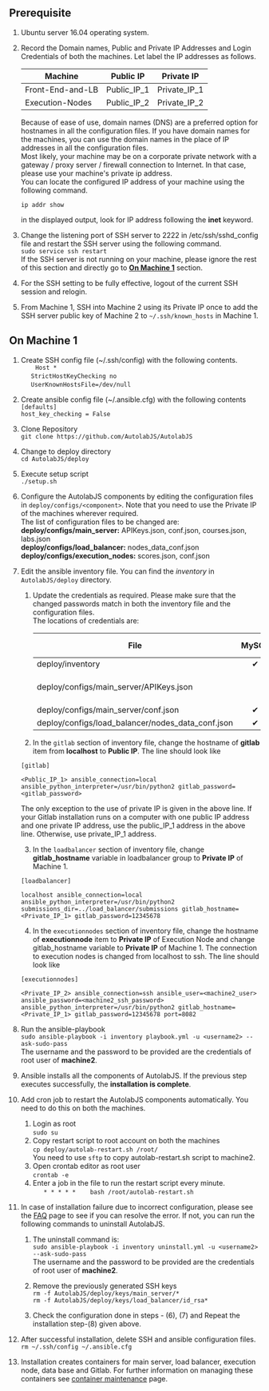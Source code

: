 Prerequisite
------------


1. Ubuntu server 16.04 operating system.
1. Record the Domain names, Public and Private IP Addresses and Login Credentials of both the machines. Let label the IP addresses as follows.

    | Machine | Public IP  | Private IP |
    |-------- |:----------:|:----------:|
    | Front-End-and-LB | Public_IP_1 | Private_IP_1 |
    | Execution-Nodes  | Public_IP_2 | Private_IP_2 |

    Because of ease of use, domain names (DNS) are a preferred option for hostnames in all the configuration files. If you have domain names for the machines, you can use the domain names in the place of IP addresses in all the configuration files.    
Most likely, your machine may be on a corporate private network with a gateway / proxy server / firewall connection to Internet. In that case, please use your machine's private ip address.    
You can locate the configured IP address of your machine using the following command.    
    ```
    ip addr show
    ```
    in the displayed output, look for IP address following the **inet** keyword.

1. Change the listening port of SSH server to 2222 in /etc/ssh/sshd_config file and restart the SSH server using
the following command.    
`sudo service ssh restart`     
    If the SSH server is not running on your machine, please ignore the rest of this section and directly go to **[On Machine 1](https://github.com/AutolabJS/AutolabJS/wiki/v0.2-beta-Deployment-on-Two-Machines#on-machine-1)** section.
1. For the SSH setting to be fully effective, logout of the current SSH session and relogin.
1. From Machine 1, SSH into Machine 2 using its Private IP once to add the SSH server public key of Machine 2  to `~/.ssh/known_hosts` in Machine 1.

On Machine 1
------------

1. Create SSH config file (~/.ssh/config) with the following contents.    
`    Host *`    
        &nbsp;&nbsp;&nbsp;&nbsp; `StrictHostKeyChecking no`    
        &nbsp;&nbsp;&nbsp;&nbsp; `UserKnownHostsFile=/dev/null`
1. Create ansible config file (~/.ansible.cfg) with the following contents    
`[defaults]`    
`host_key_checking = False`    
1. Clone Repository    
 `git clone https://github.com/AutolabJS/AutolabJS`
1. Change to deploy directory    
 `cd AutolabJS/deploy`
1. Execute setup script    
 `./setup.sh`
1. Configure the AutolabJS components by editing the configuration files in `deploy/configs/<component>`. Note that you need to use the Private IP of the machines wherever required.    
The list of configuration files to be changed are:    
**deploy/configs/main_server:** APIKeys.json, conf.json, courses.json, labs.json    
**deploy/configs/load_balancer:** nodes_data_conf.json    
**deploy/configs/execution_nodes:** scores.json, conf.json    
1. Edit the ansible inventory file. You can find the *inventory* in `AutolabJS/deploy` directory.
    1. Update the credentials as required. Please make sure that the changed passwords match in both the inventory file and the configuration files.   
     The locations of credentials are:    

        | File | MySQL  | GitLab | Main Server |
        |-------- |:----------:|:----------:|:----------:|
        | deploy/inventory | &#10004; | &#10004; |  |
        | deploy/configs/main_server/APIKeys.json |  |  | &#10004; (for /admin route) |
        | deploy/configs/main_server/conf.json | &#10004; | &#10004; |  |
        | deploy/configs/load_balancer/nodes_data_conf.json | &#10004; |  |  |


    2. In the `gitlab` section of inventory file, change the hostname of **gitlab** item from **localhost** to **Public IP**. The line should look like    
    ```
    [gitlab]    

    <Public_IP_1> ansible_connection=local ansible_python_interpreter=/usr/bin/python2 gitlab_password=<gitlab_password>
    ```
    The only exception to the use of private IP is given in the above line. If your Gitlab installation runs on a computer with one public IP address and one private IP address, use the public_IP_1 address in the above line. Otherwise, use private_IP_1 address.    

   3. In the `loadbalancer` section of inventory file, change **gitlab_hostname** variable in loadbalancer group to **Private IP** of Machine 1.    
    ```
    [loadbalancer]    

    localhost ansible_connection=local ansible_python_interpreter=/usr/bin/python2 submissions_dir=../load_balancer/submissions gitlab_hostname=<Private_IP_1> gitlab_password=12345678
    ```
   4. In the `executionnodes` section of inventory file, change the hostname of **executionnode** item to **Private IP** of Execution Node and change gitlab_hostname variable to **Private IP** of Machine 1. The connection to execution nodes is changed from localhost to ssh. The line should look like    
    ```
    [executionnodes]    

    <Private_IP_2> ansible_connection=ssh ansible_user=<machine2_user> ansible_password=<machine2_ssh_password> ansible_python_interpreter=/usr/bin/python2 gitlab_hostname=<Private_IP_1> gitlab_password=12345678 port=8082
    ```
1. Run the ansible-playbook    
 `sudo ansible-playbook -i inventory playbook.yml -u <username2> --ask-sudo-pass`    
   The username and the password to be provided are the credentials of root user of **machine2**.

1. Ansible installs all the components of AutolabJS. If the previous step executes successfully, the **installation is complete**.

1. Add cron job to restart the AutolabJS components automatically. You need to do this on both the machines.
    1. Login as root    
       `sudo su`
    1. Copy restart script to root account on both the machines   
       `cp deploy/autolab-restart.sh /root/`    
       You need to use `sftp` to copy autolab-restart.sh script to machine2.
    1. Open crontab editor as root user    
       `crontab -e`
    1. Enter a job in the file to run the restart script every minute.    
       `   * * * * *	bash /root/autolab-restart.sh`


1. In case of installation failure due to incorrect configuration, please see the [FAQ](https://github.com/AutolabJS/AutolabJS/wiki/v0.2.0-FAQs) page to see if you can resolve the error. If not, you can run the following commands to uninstall AutolabJS.   
    1. The uninstall command is:    
      `sudo ansible-playbook -i inventory uninstall.yml -u <username2> --ask-sudo-pass`    
   The username and the password to be provided are the credentials of root user of **machine2**.

    1. Remove the previously generated SSH keys    
       `rm -f AutolabJS/deploy/keys/main_server/*`    
       `rm -f AutolabJS/deploy/keys/load_balancer/id_rsa*`    

    1. Check the configuration done in steps - (6), (7) and Repeat the installation step-(8) given above.

1. After successful installation, delete SSH and ansible configuration files.    
`rm ~/.ssh/config ~/.ansible.cfg`

1. Installation creates containers for main server, load balancer, execution node, data base and Gitlab. For further information on managing these containers see [container maintenance](https://github.com/AutolabJS/AutolabJS/wiki/v0.2.0-Container-Maintenance) page.
